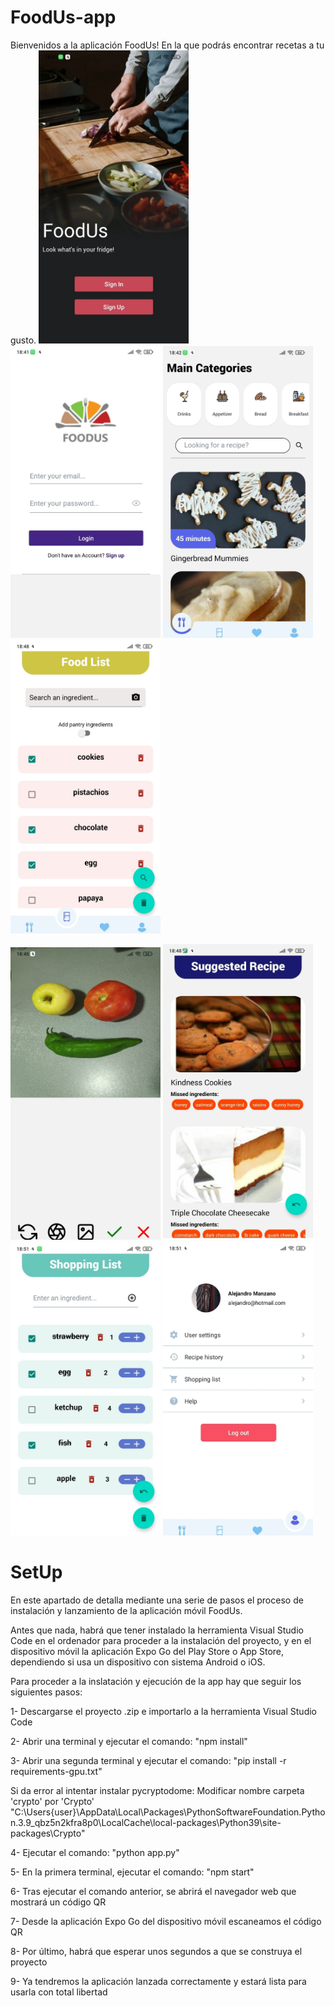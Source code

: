 # FoodUs-app
Bienvenidos a la aplicación FoodUs! En la que podrás encontrar recetas a tu gusto.
<img src="https://github.com/alemandor1/FoodUs-app/blob/master/imagesReadme/home.jpeg" width="240"> <img src="https://github.com/alemandor1/FoodUs-app/blob/master/imagesReadme/login.jpeg" width="240"> <img src="https://github.com/alemandor1/FoodUs-app/blob/master/imagesReadme/main.jpeg" width="240"> <img src="https://github.com/alemandor1/FoodUs-app/blob/master/imagesReadme/foodlist.jpeg" width="240">

<img src="https://github.com/alemandor1/FoodUs-app/blob/master/imagesReadme/camera.jpeg" width="240"> <img src="https://github.com/alemandor1/FoodUs-app/blob/master/imagesReadme/suggested.jpeg" width="240"> <img src="https://github.com/alemandor1/FoodUs-app/blob/master/imagesReadme/shopping.jpeg" width="240"> <img src="https://github.com/alemandor1/FoodUs-app/blob/master/imagesReadme/profile.jpeg" width="240">

# SetUp

En este apartado de detalla mediante una serie de pasos el proceso de instalación y lanzamiento de la aplicación móvil FoodUs.

Antes que nada, habrá que tener instalado la herramienta Visual Studio Code en el ordenador para proceder a la instalación del proyecto,
y en el dispositivo móvil la aplicación Expo Go del Play Store o App Store, dependiendo si usa un dispositivo con sistema Android o iOS.

Para proceder a la inslatación y ejecución de la app hay que seguir los siguientes pasos:

1- Descargarse el proyecto .zip e importarlo a la herramienta Visual Studio Code

2- Abrir una terminal y ejecutar el comando: "npm install"

3- Abrir una segunda terminal y ejecutar el comando: "pip install -r requirements-gpu.txt"
  
  Si da error al intentar instalar pycryptodome:
  Modificar nombre carpeta 'crypto' por 'Crypto' 
  "C:\Users\{user}\AppData\Local\Packages\PythonSoftwareFoundation.Python.3.9_qbz5n2kfra8p0\LocalCache\local-packages\Python39\site-packages\Crypto"
  
4- Ejecutar el comando: "python app.py"

5- En la primera terminal, ejecutar el comando: "npm start"

6- Tras ejecutar el comando anterior, se abrirá el navegador web que mostrará un código QR

7- Desde la aplicación Expo Go del dispositivo móvil escaneamos el código QR

8- Por último, habrá que esperar unos segundos a que se construya el proyecto

9- Ya tendremos la aplicación lanzada correctamente y estará lista para usarla con total libertad
